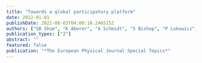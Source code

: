 ```yaml
---
title: "Towards a global participatory platform"
date: 2012-01-01
publishDate: 2021-08-03T04:08:10.246515Z
authors: ["SB Shum", "K Aberer", "A Schmidt", "S Bishop", "P Lukowicz", "S Anderson", " ..."]
publication_types: ["2"]
abstract: ""
featured: false
publication: "*The European Physical Journal Special Topics*"
---
```



